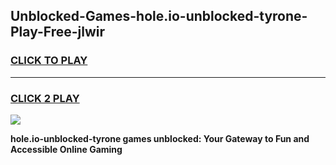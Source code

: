 
## Unblocked-Games-hole.io-unblocked-tyrone-Play-Free-jlwir
<h3>
<a href="https://premium76.site?title=hole.io-unblocked-tyrone&ref=10A">CLICK TO PLAY</a></h3>
<hr>

<h3>
<a href="https://premium76.site?title=hole.io-unblocked-tyrone&ref=10A">CLICK 2 PLAY</a>
  
</h3>

<a href="https://premium76.site?title=hole.io-unblocked-tyrone&ref=10A"><img src="https://clearcache.store/games.png"></a>


**hole.io-unblocked-tyrone games unblocked: Your Gateway to Fun and Accessible Online Gaming**
